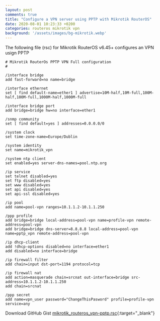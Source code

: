 ```yaml
---
layout: post
comments: true
title: "Configure a VPN server using PPTP with Mikrotik RouterOS"
date: 2020-08-01 10:23:33 +0200
categories: routeros mikrotik vpn
background: '/assets/images/bg-mikrotik.webp'
---
```


The following file (rsc) for Mikrotik RouterOS v6.45+ configures an VPN usign PPTP

```rsc
# Mikrotik RouterOs PPTP VPN Full configuration
#

/interface bridge
add fast-forward=no name=bridge

/interface ethernet
set [ find default-name=ether1 ] advertise=10M-half,10M-full,100M-half,100M-full,1000M-half,1000M-full

/interface bridge port
add bridge=bridge hw=no interface=ether1

/snmp community
set [ find default=yes ] addresses=0.0.0.0/0

/system clock
set time-zone-name=Europe/Dublin

/system identity
set name=mikrotik_vpn

/system ntp client
set enabled=yes server-dns-names=pool.ntp.org

/ip service
set telnet disabled=yes
set ftp disabled=yes
set www disabled=yes
set api disabled=yes
set api-ssl disabled=yes

/ip pool
add name=pool-vpn ranges=10.1.1.2-10.1.1.250

/ppp profile
add bridge=bridge local-address=pool-vpn name=profile-vpn remote-address=pool-vpn
add bridge=bridge dns-server=8.8.8.8 local-address=pool-vpn name=pptp_vpn remote-address=pool-vpn

/ip dhcp-client
add !dhcp-options disabled=no interface=ether1
add disabled=no interface=bridge

/ip firewall filter
add chain=input dst-port=1194 protocol=tcp

/ip firewall nat
add action=masquerade chain=srcnat out-interface=bridge src-address=10.1.1.2-10.1.1.250
add chain=srcnat

/ppp secret
add name=vpn_user password="ChangeThisPasword" profile=profile-vpn service=any
```

Download GitHub Gist [mikrotik_routeros_vpn-pptp.rsc](https://gist.github.com/carlesloriente/3ba0d4e9902cd517c76415786fca11cd){:target="_blank"}
